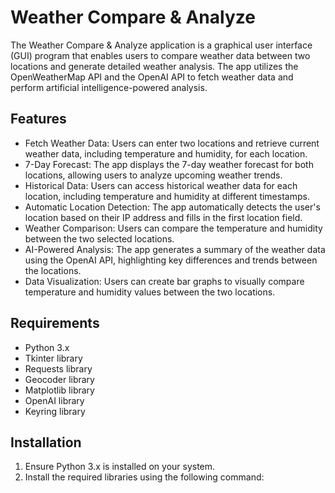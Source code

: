 # Weather Compare & Analyze

The Weather Compare & Analyze application is a graphical user interface (GUI) program that enables users to compare weather data between two locations and generate detailed weather analysis. The app utilizes the OpenWeatherMap API and the OpenAI API to fetch weather data and perform artificial intelligence-powered analysis.

## Features

- Fetch Weather Data: Users can enter two locations and retrieve current weather data, including temperature and humidity, for each location.
- 7-Day Forecast: The app displays the 7-day weather forecast for both locations, allowing users to analyze upcoming weather trends.
- Historical Data: Users can access historical weather data for each location, including temperature and humidity at different timestamps.
- Automatic Location Detection: The app automatically detects the user's location based on their IP address and fills in the first location field.
- Weather Comparison: Users can compare the temperature and humidity between the two selected locations.
- AI-Powered Analysis: The app generates a summary of the weather data using the OpenAI API, highlighting key differences and trends between the locations.
- Data Visualization: Users can create bar graphs to visually compare temperature and humidity values between the two locations.

## Requirements

- Python 3.x
- Tkinter library
- Requests library
- Geocoder library
- Matplotlib library
- OpenAI library
- Keyring library

## Installation

1. Ensure Python 3.x is installed on your system.
2. Install the required libraries using the following command:
